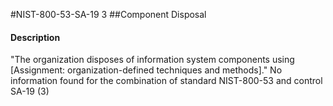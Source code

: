 #NIST-800-53-SA-19 3
##Component Disposal
#### Description
"The organization disposes of information system components using [Assignment: organization-defined techniques and methods]."
No information found for the combination of standard NIST-800-53 and control SA-19 (3)
